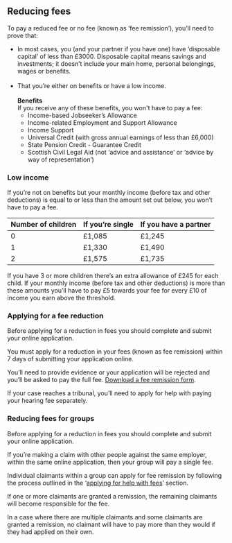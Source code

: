 ## Reducing fees

To pay a reduced fee or no fee (known as ‘fee remission’), you’ll need to prove that:

* In most cases, you (and your partner if you have one) have ‘disposable capital’ of less than £3000. Disposable capital means savings and investments; it doesn’t include your main home, personal belongings, wages or benefits.<br/><br/>
* That you’re either on benefits or have a low income.<br/><br/>
  __Benefits__<br/>If you receive any of these benefits, you won't have to pay a fee:
  - Income-based Jobseeker’s Allowance
  - Income-related Employment and Support Allowance
  - Income Support
  - Universal Credit (with gross annual earnings of less than £6,000)
  - State Pension Credit - Guarantee Credit
  - Scottish Civil Legal Aid (not ‘advice and assistance’ or ‘advice by way of representation’)

### Low income
If you’re not on benefits but your monthly income (before tax and other deductions) is equal to or less than the amount set out below, you won’t have to pay a fee.

|Number of children|If you’re single|If you have a partner|
|------------------|----------------|---------------------|
|0|£1,085|£1,245|
|1|£1,330|£1,490|
|2|£1,575|£1,735|

If you have 3 or more children there’s an extra allowance of £245 for each child.
If your monthly income (before tax and other deductions) is more than these amounts you’ll have to pay £5 towards your fee for every £10 of income you earn above the threshold.

<a name="applying_for_a_fee_reduction"></a>
### Applying for a fee reduction
Before applying for a reduction in fees you should complete and submit your online application.

You must apply for a reduction in your fees (known as fee remission) within 7 days of submitting your application online.

You’ll need to provide evidence or your application will be rejected and you’ll be asked to pay the full fee. [Download a fee remission form](http://hmctsformfinder.justice.gov.uk/HMCTS/GetForm.do?court_forms_id=4396).

If your case reaches a tribunal, you’ll need to apply for help with paying your hearing fee separately.


### Reducing fees for groups
Before applying for a reduction in fees you should complete and submit your online application.

If you’re making a claim with other people against the same employer, within the same online application, then your group will pay a single fee.

Individual claimants within a group can apply for fee remission by following the process outlined in the ‘[applying for help with fees](#applying_for_a_fee_reduction)’ section.

If one or more claimants are granted a remission, the remaining claimants will become responsible for the fee.

In a case where there are multiple claimants and some claimants are granted a remission, no claimant will have to pay more than they would if they had applied on their own.
